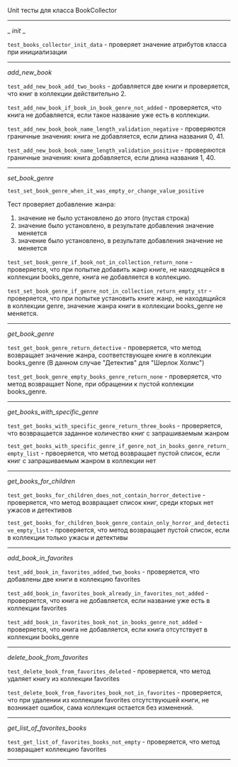 
Unit тесты для класса BookCollector

--------------------------------------------------------------------------------------------------------------------------------------------------------------------

_ _init_ _

`test_books_collector_init_data` - проверяет значение атрибутов класса при инициализации

--------------------------------------------------------------------------------------------------------------------------------------------------------------------

*add_new_book*

`test_add_new_book_add_two_books` - добавляется две книги и проверяется, что книг в коллекции действительно 2.

`test_add_new_book_if_book_in_book_genre_not_added` - проверяется, что книга не добавляется, если такое название уже есть в коллекции.

`test_add_new_book_book_name_length_validation_negative` - проверяются граничные значения: книга не добавляется, если длина названия 0, 41. 

`test_add_new_book_book_name_length_validation_positive` - проверяются граничные значения: книга добавляется, если длина названия 1, 40.

---------------------------------------------------------------------------------------------------------------------------------------------------------------------

*set_book_genre*

`test_set_book_genre_when_it_was_empty_or_change_value_positive`

Тест проверяет добавление жанра:
1) значение не было установлено до этого (пустая строка)
2) значение было установлено, в результате добавления значение меняется
3) значение было установлено, в результате добавления значение не меняется

`test_set_book_genre_if_book_not_in_collection_return_none`  - проверяется, что при попытке добавить жанр книге, не находящейся в коллекции books_genre, книга не добавляется в коллекцию.

`test_set_book_genre_if_genre_not_in_collection_return_empty_str` - проверяется, что при попытке установить книге жанр, не находящийся в коллекции genre, значение жанра книги в коллекции books_genre не меняется. 

----------------------------------------------------------------------------------------------------------------------------------------------------------------------
 
 *get_book_genre*
 
 `test_get_book_genre_return_detective` - проверяется, что метод возвращает значение жанра, соответствующее книге в коллекции books_genre (В данном случае "Детектив" для "Шерлок Холмс")
 
 `test_get_book_genre_empty_books_genre_return_none` - проверяется, что метод возвращает None, при обращении к пустой коллекции books_genre.
 
 -----------------------------------------------------------------------------------------------------------------------------------------------------------------------
 
 *get_books_with_specific_genre*
 
 `test_get_books_with_specific_genre_return_three_books` - проверяется, что возвращается заданное количество книг с запрашиваемым жанром
 
 `test_get_books_with_specific_genre_if_genre_not_in_books_genre_return_empty_list` - првоеряется, что метод возвращает пустой список, если книг с запрашиваемым жанром в коллекции нет
 
 -----------------------------------------------------------------------------------------------------------------------------------------------------------------------
 
 *get_books_for_children*
 
 `test_get_books_for_children_does_not_contain_horror_detective` - проверяется, что метод возвращает список книг, среди кторых нет ужасов и детективов
 
 `test_get_books_for_children_book_genre_contain_only_horror_and_detective_empty_list` - проверяется, что метод возвращает пустой список, если в коллекции только ужасы и детективы
 
 -----------------------------------------------------------------------------------------------------------------------------------------------------------------------
 
 *add_book_in_favorites*
 
 `test_add_book_in_favorites_added_two_books` - проверяется, что добавлены две книги в коллекцию favorites
 
 `test_add_book_in_favorites_book_already_in_favorites_not_added` - проверяется, что книга не добавляется, если название уже есть в коллекции favorites
 
`test_add_book_in_favorites_book_not_in_books_genre_not_added` - проверяется, что книга не добавляется, если книга отсутствует в коллекции books_genre
 
 -----------------------------------------------------------------------------------------------------------------------------------------------------------------------
 
 *delete_book_from_favorites*
 
 `test_delete_book_from_favorites_deleted` - проверяется, что метод удаляет книгу из коллекции favorites
 
 `test_delete_book_from_favorites_book_not_in_favorites` - проверяется, что при удалении из коллекции favorites отсутствуюшей книги, не возникает ошибок, сама коллекция остается без изменений. 
 
 -----------------------------------------------------------------------------------------------------------------------------------------------------------------------
 
 *get_list_of_favorites_books*
 
 `test_get_list_of_favorites_books_not_empty` - проверяется, что метод возвращает коллекцию favorites
 
 -----------------------------------------------------------------------------------------------------------------------------------------------------------------------
